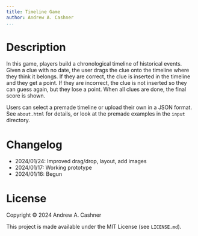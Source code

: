 ```yaml
---
title: Timeline Game
author: Andrew A. Cashner
...
```


# Description

In this game, players build a chronological timeline of historical events.
Given a clue with no date, the user drags the clue onto the timeline where
they think it belongs.
If they are correct, the clue is inserted in the timeline and they get a
point.
If they are incorrect, the clue is not inserted so they can guess again,
but they lose a point.
When all clues are done, the final score is shown.

Users can select a premade timeline or upload their own in a JSON format.
See `about.html` for details, or look at the premade examples in the `input`
directory.

# Changelog

- 2024/01/24: Improved drag/drop, layout, add images
- 2024/01/17: Working prototype
- 2024/01/16: Begun

# License

Copyright © 2024 Andrew A. Cashner

This project is made available under the MIT License (see `LICENSE.md`).
